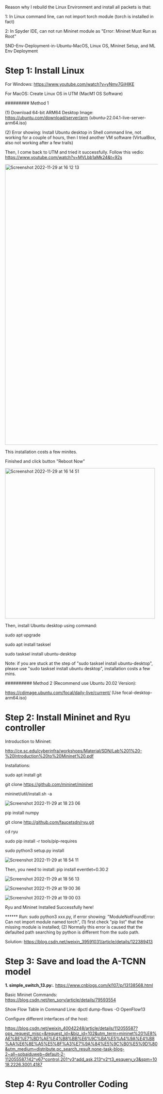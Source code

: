  Reason why I rebuild the Linux Environment and install all packets is that:
 
 1: In Linux command line, can not import torch module (torch is installed in fact)
 
 2: In Spyder IDE, can not run Mininet module as "Error: Mininet Must Run as Root"

SND-Env-Deployment-in-Ubuntu-MacOS, Linux OS, Mininet Setup, and ML Env Deployment

# Step 1: Install Linux

For Windows: https://www.youtube.com/watch?v=yNmv7GiHIKE

For MacOS: Create Linux OS in UTM (MacM1 OS Software)

######### Method 1

(1) Download 64-bit ARM64 Desktop Image: https://ubuntu.com/download/server/arm  (ubuntu-22.04.1-live-server-arm64.iso)

(2) Error showing: Install Ubuntu desktop in Shell command line, not working for a couple of hours, then I tried another VM software (VirtualBox, also not working after a few trails) 

Then, I come back to UTM and tried it successfully. Follow this vedio: https://www.youtube.com/watch?v=MVLbb1aMk24&t=92s

<img width="921" alt="Screenshot 2022-11-29 at 16 12 13" src="https://user-images.githubusercontent.com/95262224/204582526-c0796f91-dbee-4054-90e8-96c26a37ea39.png">

This installation costs a few minites.

Finished and click button "Reboot Now"

<img width="494" alt="Screenshot 2022-11-29 at 16 14 51" src="https://user-images.githubusercontent.com/95262224/204583117-bc0dae3f-a899-4c31-a967-e4aeb9fb13ed.png">

Then, install Ubuntu desktop using command:

sudo apt upgrade

sudo apt install tasksel

sudo tasksel install ubuntu-desktop

Note: if you are stuck at the step of "sudo tasksel install ubuntu-desktop", please use "sudo tasksel install ubuntu desktop", installation costs a few mins.

########## Method 2 (Recommend use Ubuntu 20.02 Version): 

https://cdimage.ubuntu.com/focal/daily-live/current/  (Use focal-desktop-arm64.iso)


# Step 2: Install Mininet and Ryu controller

Introduction to Mininet:

http://ce.sc.edu/cyberinfra/workshops/Material/SDN/Lab%201%20-%20Introduction%20to%20Mininet%20.pdf


Installations:

sudo apt install git

git clone https://github.com/mininet/mininet

mininet/util/install.sh -a

![Screenshot 2022-11-29 at 18 23 06](https://user-images.githubusercontent.com/95262224/204614350-a62a4978-62c5-4c45-9998-bde86617f986.png)

pip install numpy

git clone http://github.com/faucetsdn/ryu.git

cd ryu

sudo pip install -r tools/pip-requires

sudo python3 setup.py install

![Screenshot 2022-11-29 at 18 54 11](https://user-images.githubusercontent.com/95262224/204620474-ffcc2c09-1bc8-440f-9c4e-8d55d8881c51.png)

Then, you need to install: pip install eventlet=0.30.2

![Screenshot 2022-11-29 at 18 56 13](https://user-images.githubusercontent.com/95262224/204620923-e506db8d-9791-4bb3-83f6-ed29d97fcf1e.png)


![Screenshot 2022-11-29 at 19 00 36](https://user-images.githubusercontent.com/95262224/204621768-5c14a7fb-2100-4d61-83c0-0fa56d1ad61f.png)

![Screenshot 2022-11-29 at 19 00 03](https://user-images.githubusercontent.com/95262224/204621655-64677df1-e24e-4e08-9026-ed781bbd8f77.png)

Ryu and Mininet Installed Successfully here!


****** Run: sudo python3 xxx.py, if error showing: "ModuleNotFoundError: Can not import module named torch", (1) first check "pip list" that the missing module is installed; (2) Normally this error is caused that the defaulted path searching by python is different from the sudo path.

Solution: https://blog.csdn.net/weixin_39591031/article/details/122389413

# Step 3: Save and load the A-TCNN model 

**1. simple_switch_13.py:**.  https://www.cnblogs.com/kl107/p/13138568.html


Basic Mininet Commands: https://blog.csdn.net/ten_sory/article/details/79593554


Show Flow Table in Command Line: dpctl dump-flows -O OpenFlow13

Configure different interfaces of the host:

https://blog.csdn.net/weixin_40042248/article/details/112055587?ops_request_misc=&request_id=&biz_id=102&utm_term=mininet%20%E8%AE%BE%E7%BD%AE%E4%B8%BB%E6%9C%BA%E5%A4%9A%E4%B8%AA%E6%8E%A5%E5%8F%A3%E7%9A%84%E5%9C%B0%E5%9D%80&utm_medium=distribute.pc_search_result.none-task-blog-2~all~sobaiduweb~default-2-112055587.142^v67^control,201^v3^add_ask,213^v2^t3_esquery_v3&spm=1018.2226.3001.4187

# Step 4: Ryu Controller Coding













